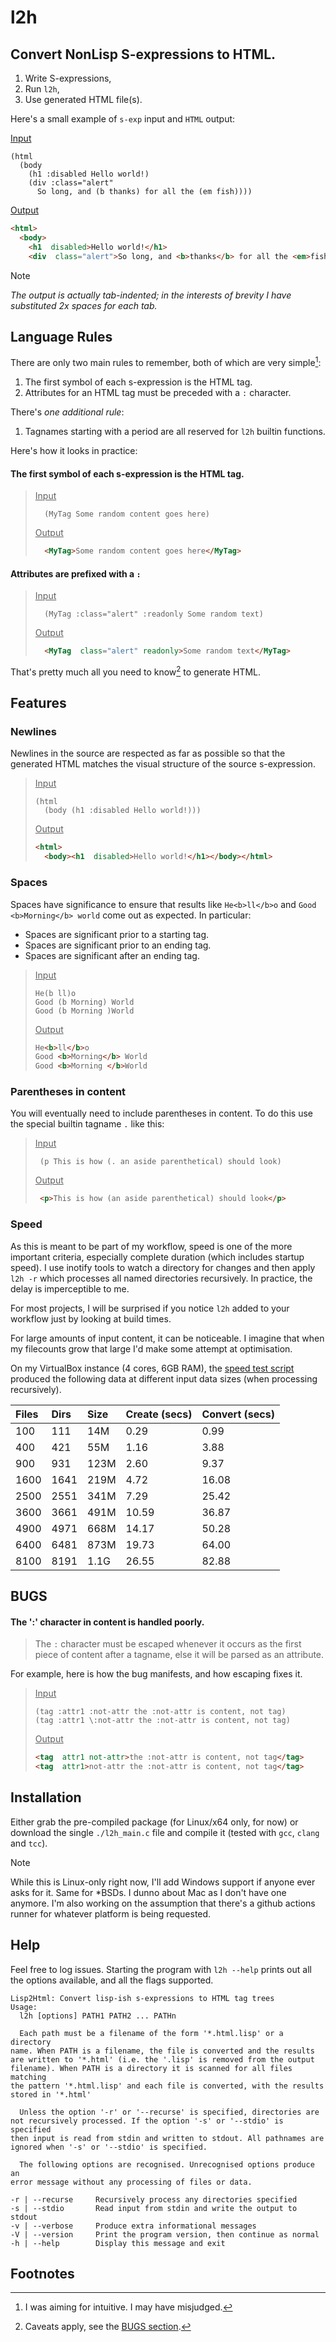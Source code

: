 # l2h

## Convert **Non**Lisp S-expressions to HTML.

1. Write S-expressions,
2. Run `l2h`,
3. Use generated HTML file(s).

Here's a small example of `s-exp` input and `HTML` output:

<ins>Input</ins>
```elisp
(html
  (body
    (h1 :disabled Hello world!)
    (div :class="alert"
      So long, and (b thanks) for all the (em fish))))
```

<ins>Output</ins>
```html
<html>
  <body>
    <h1  disabled>Hello world!</h1>
    <div  class="alert">So long, and <b>thanks</b> for all the <em>fish</em></div></body></html>
```
</div>

> [!NOTE]
> *The output is actually tab-indented; in the interests of brevity I
> have substituted 2x spaces for each tab.*

## Language Rules
There are only two main rules to remember, both of which are very simple[^1]:

1. The first symbol of each s-expression is the HTML tag.
2. Attributes for an HTML tag must be preceded with a `:` character.

There's *one additional rule*:
1. Tagnames starting with a period are all reserved for `l2h` builtin
   functions.

Here's how it looks in practice:

#### The first symbol of each s-expression is the HTML tag.

> <ins>Input</ins>
> ```elisp
>   (MyTag Some random content goes here)
> ```
> <ins>Output</ins>
> ```html
>   <MyTag>Some random content goes here</MyTag>
> ```

#### Attributes are prefixed with a `:`

> <ins>Input</ins>
> ```elisp
>   (MyTag :class="alert" :readonly Some random text)
> ```
> <ins>Output</ins>
> ```html
>   <MyTag  class="alert" readonly>Some random text</MyTag>
> ```

That's pretty much all you need to know[^2] to generate HTML.

## Features
### Newlines
Newlines in the source are respected as far as possible so that the
generated HTML matches the visual structure of the source s-expression.

> <ins>Input</ins>
> ```elisp
> (html
>   (body (h1 :disabled Hello world!)))
> ```
>
> <ins>Output</ins>
> ```html
> <html>
>   <body><h1  disabled>Hello world!</h1></body></html>
> ```

### Spaces
Spaces have significance to ensure that results like `He<b>ll</b>o` and
`Good <b>Morning</b> world` come out as expected. In particular:
- Spaces are significant prior to a starting tag.
- Spaces are significant prior to an ending tag.
- Spaces are significant after an ending tag.

> <ins>Input</ins>
> ```
> He(b ll)o
> Good (b Morning) World
> Good (b Morning )World
> ```
> <ins>Output</ins>
> ```html
> He<b>ll</b>o
> Good <b>Morning</b> World
> Good <b>Morning </b>World
> ```

### Parentheses in content
You will eventually need to include parentheses in content. To do this use the
special builtin tagname `.` like this:

> <ins>Input</ins>
> ```elisp
>  (p This is how (. an aside parenthetical) should look)
> ```
> <ins>Output</ins>
> ```html
>  <p>This is how (an aside parenthetical) should look</p>
> ```


### Speed
As this is meant to be part of my workflow, speed is one of the more important
criteria, especially complete duration (which includes startup speed). I use
inotify tools to watch a directory for changes and then apply `l2h -r` which
processes all named directories recursively.
In practice, the delay is imperceptible to me.

For most projects, I will be surprised if you notice `l2h` added to your
workflow just by looking at build times.

For large amounts of input content, it can be noticeable. I imagine that when
my filecounts grow that large I'd make some attempt at optimisation.

On my VirtualBox instance (4 cores, 6GB RAM), the [speed test
script](./speed-test.sh) produced the following data at different input data
sizes (when processing recursively).

| Files|Dirs|Size|Create (secs)|Convert (secs)|
| :--- | :--- | :--- | :--- | :---|
| 100|111|14M|0.29|0.99|
| 400|421|55M|1.16|3.88|
| 900|931|123M|2.60|9.37|
| 1600|1641|219M|4.72|16.08|
| 2500|2551|341M|7.29|25.42|
| 3600|3661|491M|10.59|36.87|
| 4900|4971|668M|14.17|50.28|
| 6400|6481|873M|19.73|64.00|
| 8100|8191|1.1G|26.55|82.88|


## BUGS

#### The ':' character in content is handled poorly.

> The `:` character must be escaped whenever it occurs as the first piece of
> content after a tagname, else it will be parsed as an attribute.
>

For example, here is how the bug manifests, and how escaping fixes it.

> <ins>Input</ins>
> ```
> (tag :attr1 :not-attr the :not-attr is content, not tag)
> (tag :attr1 \:not-attr the :not-attr is content, not tag)
> ```
> <ins>Output</ins>
> ```html
> <tag  attr1 not-attr>the :not-attr is content, not tag</tag>
> <tag  attr1>not-attr the :not-attr is content, not tag</tag>
> ```


## Installation
Either grab the pre-compiled package (for Linux/x64 only, for now) or download
the single `./l2h_main.c` file and  compile it (tested with `gcc`, `clang` and
`tcc`).

> [!NOTE]
> While this is Linux-only right now, I'll add Windows support if anyone ever
> asks for it. Same for *BSDs. I dunno about Mac as I don't have one anymore.
> I'm also working on the assumption that there's a github actions runner for
> whatever platform is being requested.

## Help
Feel free to log issues. Starting the program with `l2h --help` prints out all
the options available, and all the flags supported.

```
Lisp2Html: Convert lisp-ish s-expressions to HTML tag trees
Usage:
  l2h [options] PATH1 PATH2 ... PATHn

  Each path must be a filename of the form '*.html.lisp' or a directory
name. When PATH is a filename, the file is converted and the results
are written to '*.html' (i.e. the '.lisp' is removed from the output
filename). When PATH is a directory it is scanned for all files matching
the pattern '*.html.lisp' and each file is converted, with the results
stored in '*.html'

  Unless the option '-r' or '--recurse' is specified, directories are
not recursively processed. If the option '-s' or '--stdio' is specified
then input is read from stdin and written to stdout. All pathnames are
ignored when '-s' or '--stdio' is specified.

  The following options are recognised. Unrecognised options produce an
error message without any processing of files or data.

-r | --recurse     Recursively process any directories specified
-s | --stdio       Read input from stdin and write the output to stdout
-v | --verbose     Produce extra informational messages
-V | --version     Print the program version, then continue as normal
-h | --help        Display this message and exit

```


## Footnotes
[^1]: I was aiming for intuitive. I may have misjudged.

[^2]: Caveats apply, see the [BUGS section](#BUGS).
